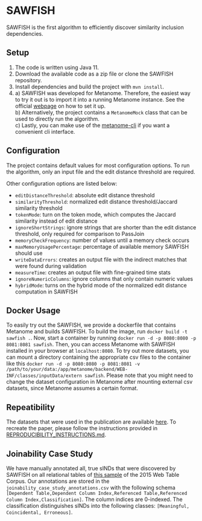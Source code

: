 # SAWFISH

SAWFISH is the first algorithm to efficiently discover similarity inclusion dependencies.

## Setup

1. The code is written using Java 11.
2. Download the available code as a zip file or clone the SAWFISH repository.
3. Install dependencies and build the project with `mvn install`.
4. a) SAWFISH was developed for Metanome. Therefore, the easiest way to try it out is to import it into a running Metanome instance. See the official [webpage](https://metanome.de) on how to set it up.  
b) Alternatively, the project contains a `MetanomeMock` class that can be used to directly run the algorithm.  
c) Lastly, you can make use of the [metanome-cli](https://github.com/sekruse/metanome-cli) if you want a convenient cli interface.

## Configuration
The project contains default values for most configuration options.
To run the algorithm, only an input file and the edit distance threshold are required.

Other configuration options are listed below:

- `editDistanceThreshold`: absolute edit distance threshold
- `similarityThreshold`: normalized edit distance threshold/Jaccard similarity threshold
- `tokenMode`: turn on the token mode, which computes the Jaccard similarity instead of edit distance
- `ignoreShortStrings`: ignore strings that are shorter than the edit distance threshold, only required for comparison to PassJoin
- `memoryCheckFrequency`: number of values until a memory check occurs
- `maxMemoryUsagePercentage`: percentage of available memory SAWFISH should use
- `writeDataErrors`: creates an output file with the indirect matches that were found during validation
- `measureTime`: creates an output file with fine-grained time stats
- `ignoreNumericColumns`: ignore columns that only contain numeric values
- `hybridMode`: turns on the hybrid mode of the normalized edit distance computation in SAWFISH

## Docker Usage

To easily try out the SAWFISH, we provide a dockerfile that contains Metanome and builds SAWFISH.
To build the image, run `docker build -t sawfish .`.
Now, start a container by running `docker run -d -p 8080:8080 -p 8081:8081 sawfish`.
Then, you can access Metanome with SAWFISH installed in your browser at `localhost:8080`.
To try out more datasets, you can mount a directory containing the appropriate csv files to the container like this `docker run -d -p 8080:8080 -p 8081:8081 -v /path/to/your/data:/app/metanome/backend/WEB-INF/classes/inputData/extern sawfish`.
Please note that you might need to change the dataset configuration in Metanome after mounting external csv datasets, since Metanome assumes a certain format.

## Repeatibility

The datasets that were used in the publication are available [here](https://hpi.de/naumann/projects/repeatability/data-profiling/metanome-ind-algorithms.html).
To recreate the paper, please follow the instructions provided in [REPRODUCIBILITY_INSTRUCTIONS.md](REPRODUCIBILITY_INSTRUCTIONS.md).

## Joinability Case Study

We have manually annotated all, true sINDs that were discovered by SAWFISH on all relational tables of [this sample](http://data.dws.informatik.uni-mannheim.de/webtables/2015-07/sample.gz) of the 2015 Web Table Corpus. Our annotations are stored in the `joinability_case_study_annotations.csv` with the following schema `[Dependent Table,Dependent Column Index,Referenced Table,Referenced Column Index,Classification]`. The column indices are 0-indexed. The classification distinguishes sINDs into the following classes: `[Meaningful, Coincidental, Erroneous]`.
